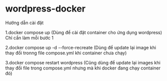 # wordpress-docker
Hướng dẫn cài đặt

1.docker compose up
(Dùng để cài đặt container cho ứng dụng wordpress)
Chỉ cần làm mỗi bước 1

2.docker compose up -d --force-recreate
(Dùng để update lại image khi thay đổi tronng file compose.yml khi container chưa chạy)

3.docker compose restart wordpress
(Cũng dùng để update lại images khi thay đổi file trong compose.yml nhưng mà khi docker đang chạy container đó)

